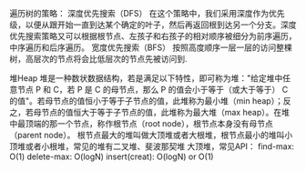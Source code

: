 遍历树的策略：
深度优先搜索（DFS）
在这个策略中，我们采用深度作为优先级，以便从跟开始一直到达某个确定的叶子，然后再返回根到达另一个分支。深度优先搜索策略又可以根据根节点、左孩子和右孩子的相对顺序被细分为前序遍历，中序遍历和后序遍历。
宽度优先搜索（BFS）
按照高度顺序一层一层的访问整棵树，高层次的节点将会比低层次的节点先被访问到.

堆Heap
堆是一种数状数据结构，若是满足以下特性，即可称为堆："给定堆中任意节点 P 和 C，若 P 是 C 的母节点，那么 P 的值会小于等于（或大于等于） C 的值"。若母节点的值恒小于等于子节点的值，此堆称为最小堆（min heap）；反之，若母节点的值恒大于等于子节点的值，此堆称为最大堆（max heap）。在堆中最顶端的那一个节点，称作根节点（root node），根节点本身没有母节点（parent node）。
根节点最大的堆叫做大顶堆或者大根堆，根节点最小的堆叫小顶堆或者小根堆，常见的堆有二叉堆、斐波那契堆
大顶堆，常见API：
find-max: O(1)
delete-max: O(logN)
insert(creat): O(logN) or O(1)
